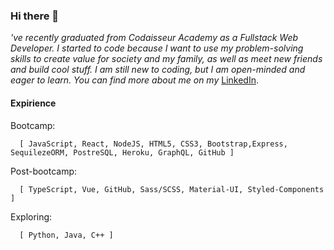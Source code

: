 ### Hi there 👋

_'ve recently graduated from Codaisseur Academy as a Fullstack Web Developer. I started to code because I want to use my problem-solving skills to create value for society and my family, as well as meet new friends and build cool stuff.
I am still new to coding, but I am open-minded and eager to learn. You can find more about me on my_ [LinkedIn](https://www.linkedin.com/in/ivaylo-ivo-yankov/).





#### Expirience

Bootcamp: 
       
      [ JavaScript, React, NodeJS, HTML5, CSS3, Bootstrap,Express, SequilezeORM, PostreSQL, Heroku, GraphQL, GitHub ]

Post-bootcamp: 
    
      [ TypeScript, Vue, GitHub, Sass/SCSS, Material-UI, Styled-Components ]
    
Exploring:  
     
      [ Python, Java, C++ ]
    
<!--
**mayallzObject/mayallzObject** is a ✨ _special_ ✨ repository because its `README.md` (this file) appears on your GitHub profile.


point_left Always happy to hear from you via email as well!

Here are some ideas to get you started:

- 🔭 I’m currently working on ...
- 🌱 I’m currently learning ...
- 👯 I’m looking to collaborate on ...
- 🤔 I’m looking for help with ...
- 💬 Ask me about ...
- 📫 How to reach me: ...
- 😄 Pronouns: ...
- ⚡ Fun fact: ...
-->
